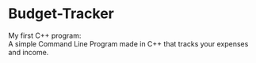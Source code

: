# Budget-Tracker
My first C++ program:\
A simple Command Line Program made in C++ that tracks your expenses and income.

